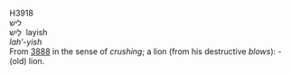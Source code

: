 <body>
  <p>H3918<br>  לישׁ  <br> לַיִשׁ  ‎  layish  <br><i>lah‘-yish </i><br>From <a href="h3888.htm">3888</a> in the sense of <i>crushing</i>; a lion (from his destructive <i>blows</i>): - (old) lion.<br></p>
 </body>